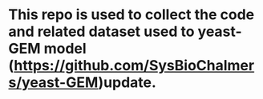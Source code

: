 # This repo is used to collect the code and related dataset used to yeast-GEM model (https://github.com/SysBioChalmers/yeast-GEM)update.
